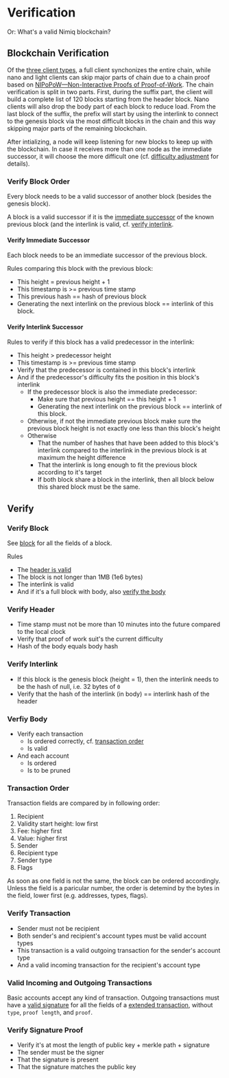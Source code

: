 # Verification
Or: What's a valid Nimiq blockchain?

## Blockchain Verification
[//]: # (how many blocks in suffix? 120 or 240)

Of the [three client types](nodes-and-clients.md), a full client synchonizes the entire chain, while nano and light clients can skip major parts of chain due to a chain proof based on [NIPoPoW&mdash;Non-Interactive Proofs of Proof-of-Work](https://eprint.iacr.org/2017/963.pdf).
The chain verification is split in two parts. First, during the suffix part, the client will build a complete list of 120 blocks starting from the header block. Nano clients will also drop the body part of each block to reduce load. From the last block of the suffix, the prefix will start by using the interlink to connect to the genesis block via the most difficult blocks in the chain and this way skipping major parts of the remaining blockchain.

After intializing, a node will keep listening for new blocks to keep up with the blockchain. In case it receives more than one node as the immediate successor, it will choose the more difficult one (cf. [difficulty adjustment](https://nimiq.com/developer-reference/chapters/supply-and-reward.html#supply-and-rewards) for details).

### Verify Block Order
Every block needs to be a valid successor of another block (besides the genesis block).

A block is a valid successor if it is the [immediate successor](#verify-immediate-successor) of the known previous block (and the interlink is valid, cf. [verify interlink](#verify-interlink).

#### Verify Immediate Successor
Each block needs to be an immediate successor of the previous block.

Rules comparing this block with the previous block:

* This height = previous height + 1
* This timestamp is >= previous time stamp
* This previous hash == hash of previous block
* Generating the next interlink on the previous block == interlink of this block.

#### Verify Interlink Successor

Rules to verify if this block has a valid predecessor in the interlink:

* This height > predecessor height
* This timestamp is >= previous time stamp
* Verify that the predecessor is contained in this block's interlink
* And if the predecessor's difficulty fits the position in this block's interlink
    * If the predecessor block is also the immediate predecessor:
        * Make sure that previous height == this height + 1
        * Generating the next interlink on the previous block == interlink of this block.
    * Otherwise, if not the immediate previous block make sure the previous block height is not exactly one less than this block's height
    * Otherwise
        * That the number of hashes that have been added to this block's interlink compared to the interlink in the previous block is at maximum the height difference
        * That the interlink is long enough to fit the previous block according to it's target
        * If both block share a block in the interlink, then all block below this shared block must be the same.

## Verify

### Verify Block

See [block](block.md) for all the fields of a block.

Rules
* The [header is valid](#verify-header)
* The block is not longer than 1MB (1e6 bytes)
* The interlink is valid
* And if it's a full block with body, also [verify the body](#verify-body)

### Verify Header

* Time stamp must not be more than 10 minutes into the future compared to the local clock
* Verify that proof of work suit's the current difficulty
* Hash of the body equals body hash

### Verify Interlink

* If this block is the genesis block (height = 1), then the interlink needs to be the hash of null, i.e. 32 bytes of `0`
* Verify that the hash of the interlink (in body) == interlink hash of the header

### Verfiy Body

* Verify each transaction
    * Is ordered correctly, cf. [transaction order](#transaction-order)
    * Is valid
* And each account
    * Is ordered
    * Is to be pruned

### Transaction Order

Transaction fields are compared by in following order:

1. Recipient
2. Validity start height: low first
3. Fee: higher first
4. Value: higher first
5. Sender
6. Recipient type
7. Sender type
8. Flags

As soon as one field is not the same, the block can be ordered accordingly. Unless the field is a paricular number, the order is detemind by the bytes in the field, lower first (e.g. addresses, types, flags).

### Verify Transaction

* Sender must not be recipient
* Both sender's and recipient's account types must be valid account types
* This transaction is a valid outgoing transaction for the sender's account type
* And a valid incoming transaction for the recipient's account type

### Valid Incoming and Outgoing Transactions

Basic accounts accept any kind of transaction.
Outgoing transactions must have a [valid signature](#verify-signature-proof) for all the fields of a [extended transaction](transactions.md#extended-transaction), without `type`, `proof length`, and `proof`.

### Verify Signature Proof

* Verify it's at most the length of public key + merkle path + signature
* The sender must be the signer
* That the signature is present
* That the signature matches the public key
